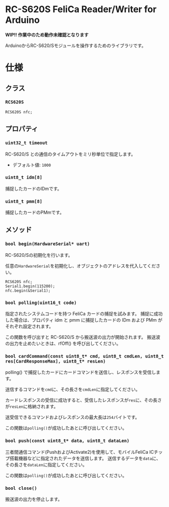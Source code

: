 # RC-S620S FeliCa Reader/Writer for Arduino

**WIP!! 作業中のため動作未確認となります**

ArduinoからRC-S620/Sモジュールを操作するためのライブラリです。

# 仕様
## クラス
### `RCS620S`

```arduino
RCS620S nfc;
```

## プロパティ
### `uint32_t timeout`
RC-S620/S との通信のタイムアウトをミリ秒単位で指定します。

- デフォルト値: `1000`

### `uint8_t idm[8]`
捕捉したカードのIDmです。

### `uint8_t pmm[8]`
捕捉したカードのPMmです。

## メソッド
### `bool begin(HardwareSerial* uart)`
RC-S620/Sの初期化を行います。

任意の`HardwareSerial`を初期化し、オブジェクトのアドレスを代入してください。

```arduino
RCS620S nfc;
Serial1.begin(115200);
nfc.begin(&Serial1);
```

### `bool polling(uint16_t code)`
指定されたシステムコードを持つ FeliCa カードの捕捉を試みます。
捕捉に成功した場合は、プロパティ idm と pmm に捕捉したカードの IDm および PMm がそれぞれ設定されます。

この関数を呼び出すと RC-S620/S から搬送波の出力が開始されます。
搬送波の出力を止めたいときは、rfOff() を呼び出してください。

### `bool cardCommand(const uint8_t* cmd, uint8_t cmdLen, uint8_t res[CardResponseMax], uint8_t* resLen)`
polling() で捕捉したカードにカードコマンドを送信し、レスポンスを受信します。

送信するコマンドを`cmd`に、その長さを`cmdLen`に指定してください。

カードレスポンスの受信に成功すると、受信したレスポンスが`res`に、その長さが`resLen`に格納されます。

送受信できるコマンドおよびレスポンスの最大長は`254`バイトです。

この関数は`polling()`が成功したあとに呼び出してください。

### `bool push(const uint8_t* data, uint8_t dataLen)`
三者間通信コマンド(PushおよびActivate2)を使用して、モバイルFeliCa ICチップ搭載機器などに指定されたデータを送信します。
送信するデータを`data`に、その長さを`dataLen`に指定してください。

この関数は`polling()`が成功したあとに呼び出してください。

### `bool close()`
搬送波の出力を停止します。